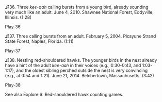 ♫36. Three *kee-aah* calling bursts from a young bird, already sounding
very much like an adult. June 4, 2010. Shawnee National Forest,
Eddyville, Illinois. (1:28)

Play-36

♫37. Three calling bursts from an adult. February 5, 2004. Picayune
Strand State Forest, Naples, Florida. (1:11)

Play-37

♫38. Nestling red-shouldered hawks. The younger birds in the nest
already have a hint of the adult *kee-aah* in their voices (e.g.,
0:30-0:43, and 1:03-1:17), and the oldest sibling perched outside the
nest is very convincing (e.g., at 0:54 and 1:21). June 21, 2014.
Belchertown, Massachusetts. (3:42)

Play-38

See also Explore 6: Red-shouldered hawk counting games.
